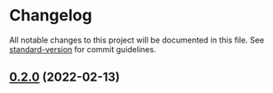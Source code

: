 # Changelog

All notable changes to this project will be documented in this file. See [standard-version](https://github.com/conventional-changelog/standard-version) for commit guidelines.

## [0.2.0](https://github.com/SilentVoid13/obsidian-chess/compare/0.1.5...0.2.0) (2022-02-13)
